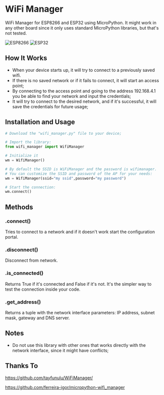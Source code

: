 # WiFi Manager

WiFi Manager for ESP8266 and ESP32 using MicroPython. It might work in any other board since it only uses standard MicroPython libraries, but that's not tested.

![ESP8266](https://img.shields.io/badge/ESP-8266-000000.svg?longCache=true&style=flat&colorA=CC101F)
![ESP32](https://img.shields.io/badge/ESP-32-000000.svg?longCache=true&style=flat&colorA=CC101F)


## How It Works

- When your device starts up, it will try to connect to a previously saved wifi.
- If there is no saved network or if it fails to connect, it will start an access point;
- By connecting to the access point and going to the address 192.168.4.1 you be able to find your network and input the credentials;
- It will try to connect to the desired network, and if it's successful, it will save the credentials for future usage;

## Installation and Usage

```python
# Download the "wifi_manager.py" file to your device;

# Import the library:
from wifi_manager import WifiManager

# Initialize it
wm = WifiManager()

# By default the SSID is WiFiManager and the password is wifimanager.
# You can customize the SSID and password of the AP for your needs:
wm = WifiManager(ssid="my ssid",password="my password")

# Start the connection:
wm.connect()
```

## Methods

### .connect()

Tries to connect to a network and if it doesn't work start the configuration portal.

### .disconnect()

Disconnect from network.

### .is_connected()

Returns True if it's connected and False if it's not. It's the simpler way to test the connection inside your code.

### .get_address()

Returns a tuple with the network interface parameters: IP address, subnet mask, gateway and DNS server.

## Notes

- Do not use this library with other ones that works directly with the network interface, since it might have conflicts;

## Thanks To

https://github.com/tayfunulu/WiFiManager/

https://github.com/ferreira-igor/micropython-wifi_manager
